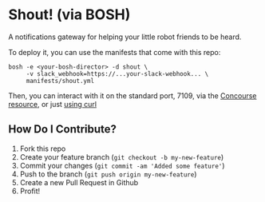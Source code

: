 Shout! (via BOSH)
=================

A notifications gateway for helping your little robot friends to
be heard.

To deploy it, you can use the manifests that come with this repo:

    bosh -e <your-bosh-director> -d shout \
         -v slack_webhook=https://...your-slack-webhook... \
         manifests/shout.yml

Then, you can interact with it on the standard port, 7109, via the
[Concourse resource][concourse], or just [using curl][api]

How Do I Contribute?
--------------------

  1. Fork this repo
  2. Create your feature branch (`git checkout -b my-new-feature`)
  3. Commit your changes (`git commit -am 'Added some feature'`)
  4. Push to the branch (`git push origin my-new-feature`)
  5. Create a new Pull Request in Github
  6. Profit!


[concourse]: https://github.com/jhunt/shout-resource
[api]:       https://github.com/jhunt/shout/blob/master/API.md
